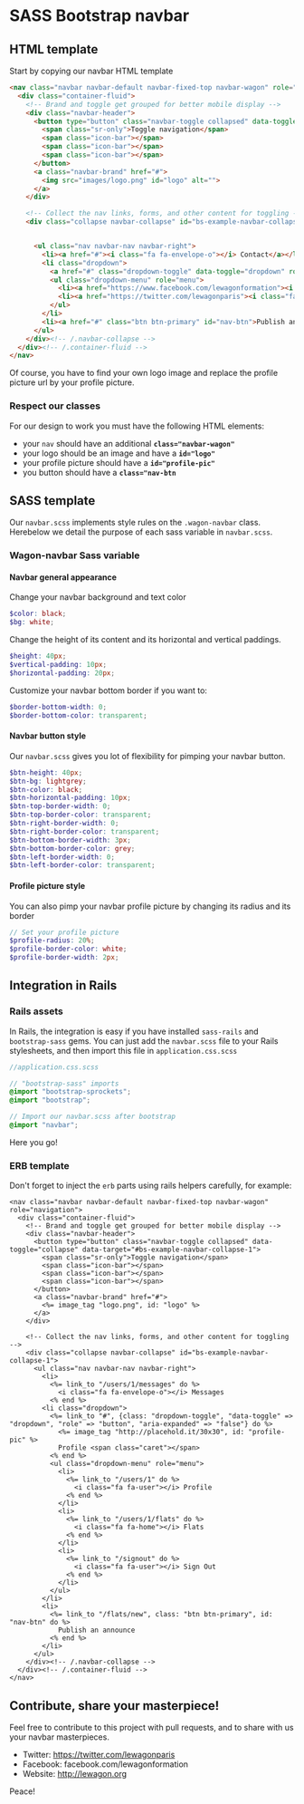 # SASS Bootstrap navbar

## HTML template

Start by copying our navbar HTML template

```html
<nav class="navbar navbar-default navbar-fixed-top navbar-wagon" role="navigation">
  <div class="container-fluid">
    <!-- Brand and toggle get grouped for better mobile display -->
    <div class="navbar-header">
      <button type="button" class="navbar-toggle collapsed" data-toggle="collapse" data-target="#bs-example-navbar-collapse-1">
        <span class="sr-only">Toggle navigation</span>
        <span class="icon-bar"></span>
        <span class="icon-bar"></span>
        <span class="icon-bar"></span>
      </button>
      <a class="navbar-brand" href="#">
        <img src="images/logo.png" id="logo" alt="">
      </a>
    </div>

    <!-- Collect the nav links, forms, and other content for toggling -->
    <div class="collapse navbar-collapse" id="bs-example-navbar-collapse-1">


      <ul class="nav navbar-nav navbar-right">
        <li><a href="#"><i class="fa fa-envelope-o"></i> Contact</a></li>
        <li class="dropdown">
          <a href="#" class="dropdown-toggle" data-toggle="dropdown" role="button" aria-expanded="false"><img src="http://placehold.it/30x30" id="profile-pic" alt="">Follow-us <span class="caret"></span></a>
          <ul class="dropdown-menu" role="menu">
            <li><a href="https://www.facebook.com/lewagonformation"><i class="fa fa-facebook-square"></i> Facebook</a></li>
            <li><a href="https://twitter.com/lewagonparis"><i class="fa fa-twitter-square"></i> Twitter</a></li>
          </ul>
        </li>
        <li><a href="#" class="btn btn-primary" id="nav-btn">Publish an announce</a></li>
      </ul>
    </div><!-- /.navbar-collapse -->
  </div><!-- /.container-fluid -->
</nav>
```

Of course, you have to find your own logo image and replace the profile picture url by your profile picture.


### Respect our classes

For our design to work you must have the following HTML elements:

- your `nav` should have an additional **`class="navbar-wagon"`**
- your logo should be an image and have a **`id="logo"`**
- your profile picture should have a **`id="profile-pic"`**
- you button should have a **`class="nav-btn`**


## SASS template

Our `navbar.scss` implements style rules on the `.wagon-navbar` class. Herebelow we detail the purpose of each sass variable in `navbar.scss`.

### Wagon-navbar Sass variable

#### Navbar general appearance

Change your navbar background and text color

```scss
$color: black;
$bg: white;
```

Change the height of its content and its horizontal and vertical paddings.

```scss
$height: 40px;
$vertical-padding: 10px;
$horizontal-padding: 20px;
```

Customize your navbar bottom border if you want to:

```scss
$border-bottom-width: 0;
$border-bottom-color: transparent;
```

#### Navbar button style

Our `navbar.scss` gives you lot of flexibility for pimping your navbar button.

```scss
$btn-height: 40px;
$btn-bg: lightgrey;
$btn-color: black;
$btn-horizontal-padding: 10px;
$btn-top-border-width: 0;
$btn-top-border-color: transparent;
$btn-right-border-width: 0;
$btn-right-border-color: transparent;
$btn-bottom-border-width: 3px;
$btn-bottom-border-color: grey;
$btn-left-border-width: 0;
$btn-left-border-color: transparent;
```

#### Profile picture style

You can also pimp your navbar profile picture by changing its radius and its border

```scss
// Set your profile picture
$profile-radius: 20%;
$profile-border-color: white;
$profile-border-width: 2px;
```


## Integration in Rails

### Rails assets

In Rails, the integration is easy if you have installed `sass-rails` and `bootstrap-sass` gems. You can just add the `navbar.scss` file to your Rails stylesheets, and then import this file in `application.css.scss`


```scss
//application.css.scss

// "bootstrap-sass" imports
@import "bootstrap-sprockets";
@import "bootstrap";

// Import our navbar.scss after bootstrap
@import "navbar";
```

Here you go!

### ERB template

Don't forget to inject the `erb` parts using rails helpers carefully, for example:

```erb
<nav class="navbar navbar-default navbar-fixed-top navbar-wagon" role="navigation">
  <div class="container-fluid">
    <!-- Brand and toggle get grouped for better mobile display -->
    <div class="navbar-header">
      <button type="button" class="navbar-toggle collapsed" data-toggle="collapse" data-target="#bs-example-navbar-collapse-1">
        <span class="sr-only">Toggle navigation</span>
        <span class="icon-bar"></span>
        <span class="icon-bar"></span>
        <span class="icon-bar"></span>
      </button>
      <a class="navbar-brand" href="#">
        <%= image_tag "logo.png", id: "logo" %>
      </a>
    </div>

    <!-- Collect the nav links, forms, and other content for toggling -->
    <div class="collapse navbar-collapse" id="bs-example-navbar-collapse-1">
      <ul class="nav navbar-nav navbar-right">
        <li>
          <%= link_to "/users/1/messages" do %>
            <i class="fa fa-envelope-o"></i> Messages
          <% end %>
        <li class="dropdown">
          <%= link_to "#", {class: "dropdown-toggle", "data-toggle" => "dropdown", "role" => "button", "aria-expanded" => "false"} do %>
            <%= image_tag "http://placehold.it/30x30", id: "profile-pic" %>
            Profile <span class="caret"></span>
          <% end %>
          <ul class="dropdown-menu" role="menu">
            <li>
              <%= link_to "/users/1" do %>
                <i class="fa fa-user"></i> Profile
              <% end %>
            </li>
            <li>
              <%= link_to "/users/1/flats" do %>
                <i class="fa fa-home"></i> Flats
              <% end %>
            </li>
            <li>
              <%= link_to "/signout" do %>
                <i class="fa fa-user"></i> Sign Out
              <% end %>
            </li>
          </ul>
        </li>
        <li>
          <%= link_to "/flats/new", class: "btn btn-primary", id: "nav-btn" do %>
            Publish an announce
          <% end %>
        </li>
      </ul>
    </div><!-- /.navbar-collapse -->
  </div><!-- /.container-fluid -->
</nav>
```

## Contribute, share your masterpiece!

Feel free to contribute to this project with pull requests, and to share with us your navbar masterpieces.

- Twitter: https://twitter.com/lewagonparis
- Facebook: facebook.com/lewagonformation
- Website: http://lewagon.org

Peace!
